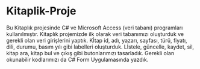 # Kitaplik-Proje
Bu Kitaplık projesinde C# ve Microsoft Access (veri tabanı) programları kullanılmıştır. 
Kitaplık projemizde ilk olarak veri tabanımızı oluşturduk ve gerekli olan veri girişlerini yaptık.
Kİtap id, adı, yazarı, sayfası, türü, fiyatı, dili, durumu, basım yılı gibi labelleri oluşturduk.
Lİstele, güncelle, kaydet, sil, kitap ara, kitap bul ve çıkış gibi butonlarımızı tasarladık. 
Gerekli olan okunabilir kodlarımızı da C# Form Uygulamasında yazdık.
